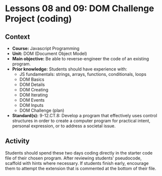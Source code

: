 # Lessons 08 and 09: DOM Challenge Project (coding)


## Context
* **Course:** Javascript Programming
* **Unit:** DOM (Document Object Model)
* **Main objective:** Be able to reverse-engineer the code of an existing program.
* **Prior knowledge:** Students should have experience with:
  * JS fundamentals: strings, arrays, functions, conditionals, loops
  * DOM Basics
  * DOM Details
  * DOM Creating
  * DOM Iterating
  * DOM Events
  * DOM Inputs
  * DOM Challenge (plan)
* **Standard(s):** 9-12.CT.8: Develop a program that effectively uses control structures in order to create a computer program for practical intent, personal expression, or to address a societal issue.


## Activity

Students should spend these two days coding directly in the starter code file of their chosen program. After reviewing students' pseudocode, scaffold with hints where necessary. If students finish early, encourage them to attempt the extension that is commented at the bottom of their file.